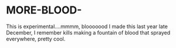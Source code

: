 # MORE-BLOOD-
This is experimental....mmmm, blooooood
I made this last year late December, I remember kills making a fountain of blood that sprayed everywhere, pretty cool.

